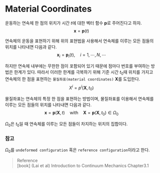 # Material Coordinates
운동하는 연속체 한 점의 위치가 시간 $t$에 대한 벡터 함수 $\mathbf p$로 주어진다고 하자.
$$ \mathbf x = \mathbf p(t) $$

연속체의 운동을 표현하기 위해 위의 표현법을 사용해서 연속체를 이루는 모든 점들의 위치를 나타내면 다음과 같다.
$$ \mathbf x_i = \mathbf p_i(t), \quad i=1, \cdots, N, \cdots $$

하지만 연속체 내부에는 무한한 점이 포함되어 있기 때문에 점마다 번호를 부여하는 방법은 한계가 있다. 따라서 이러한 한계를 극복하기 위해 기준 시간 $t_0$때 위치를 가지고 연속체의 한 점을 표현하는 `물질좌표(material coordinates)` $\bm X$를 도입한다.
$$ X^i = p^i(\bm X,t_0) $$

물질좌표는 연속체의 특정 한 점을 표현하는 방법이며, 물질좌표를 이용해서 연속체를 이루는 모든 점들의 위치를 나타내면 다음과 같다.
$$ \begin{equation} \mathbf x = \mathbf p(\bm X,t) \quad \text{with} \quad \bm X = \mathbf p(\bm X, t_0) \in \Omega_0 \end{equation}  $$

$\Omega_0$은 $t_0$일 때 연속체를 이루는 모든 점들이 차지하는 위치의 집합이다.

### 참고
$\Omega_0$를 `undeformed configuration` 혹은 `reference configuration`이라고 한다.

> Reference  
[book] (Lai et al) Introduction to Continuum Mechanics Chapter3.1